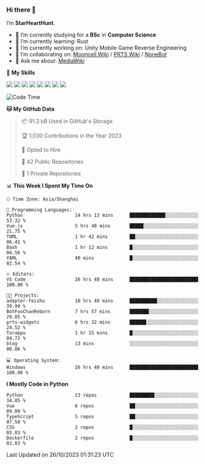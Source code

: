 ### Hi there 👋

I’m **StarHeartHunt**.

- 🏫 I’m currently studying for a **BSc** in **Computer Science**
- 🌱 I’m currently learning: Rust
- 🔭 I’m currently working on: Unity Mobile Game Reverse Engineering
- 👯 I’m collaborating on: [Mooncell Wiki](https://fgo.wiki/) / [PRTS Wiki](http://prts.wiki/) / [NoneBot](https://github.com/nonebot)
- 💬 Ask me about: [MediaWiki](https://www.mediawiki.org)

🌟 **My Skills**

![](https://img.shields.io/badge/-Python-3e74a2?style=flat-square&logo=Python&logoColor=fff)
![](https://img.shields.io/badge/-Node.js-339933?style=flat-square&logo=node.js&logoColor=fff)
![](https://img.shields.io/badge/-Vue-4fc08d?style=flat-square&logo=vue.js&logoColor=fff)
![](https://img.shields.io/badge/-React-2d98ce?style=flat-square&logo=React&logoColor=fff)
![](https://img.shields.io/badge/-TypeScript-3178C6?style=flat-square&logo=TypeScript&logoColor=fff)
![](https://img.shields.io/badge/-Docker-2496ED?style=flat-square&logo=Docker&logoColor=fff)
![](https://img.shields.io/badge/-Linux-000000?style=flat-square&logo=Linux&logoColor=fff)
![](https://img.shields.io/badge/-Dotnet-512bd4?style=flat-square&logo=.net&logoColor=fff)

<!--START_SECTION:waka-->
![Code Time](http://img.shields.io/badge/Code%20Time-712%20hrs%207%20mins-blue)

**🐱 My GitHub Data** 

> 📦 91.3 kB Used in GitHub's Storage 
 > 
> 🏆 1,030 Contributions in the Year 2023
 > 
> 💼 Opted to Hire
 > 
> 📜 42 Public Repositories 
 > 
> 🔑 1 Private Repositories 
 > 
📊 **This Week I Spent My Time On** 

```text
🕑︎ Time Zone: Asia/Shanghai

💬 Programming Languages: 
Python                   14 hrs 13 mins      █████████████░░░░░░░░░░░░   53.32 % 
Vue.js                   5 hrs 48 mins       █████░░░░░░░░░░░░░░░░░░░░   21.75 % 
TOML                     1 hr 42 mins        ██░░░░░░░░░░░░░░░░░░░░░░░   06.41 % 
Bash                     1 hr 12 mins        █░░░░░░░░░░░░░░░░░░░░░░░░   04.56 % 
YAML                     40 mins             █░░░░░░░░░░░░░░░░░░░░░░░░   02.54 % 

🔥 Editors: 
VS Code                  26 hrs 40 mins      █████████████████████████   100.00 % 

🐱‍💻 Projects: 
adapter-feishu           10 hrs 40 mins      ██████████░░░░░░░░░░░░░░░   39.99 % 
BotFooChanReborn         7 hrs 57 mins       ███████░░░░░░░░░░░░░░░░░░   29.85 % 
prts-widgets             6 hrs 32 mins       ██████░░░░░░░░░░░░░░░░░░░   24.52 % 
Torappu                  1 hr 15 mins        █░░░░░░░░░░░░░░░░░░░░░░░░   04.72 % 
blog                     13 mins             ░░░░░░░░░░░░░░░░░░░░░░░░░   00.86 % 

💻 Operating System: 
Windows                  26 hrs 40 mins      █████████████████████████   100.00 % 
```

**I Mostly Code in Python** 

```text
Python                   23 repos            █████████░░░░░░░░░░░░░░░░   34.85 % 
Vue                      6 repos             ██░░░░░░░░░░░░░░░░░░░░░░░   09.09 % 
TypeScript               5 repos             ██░░░░░░░░░░░░░░░░░░░░░░░   07.58 % 
CSS                      2 repos             █░░░░░░░░░░░░░░░░░░░░░░░░   03.03 % 
Dockerfile               2 repos             █░░░░░░░░░░░░░░░░░░░░░░░░   03.03 % 
```




 Last Updated on 26/10/2023 01:31:23 UTC
<!--END_SECTION:waka-->

